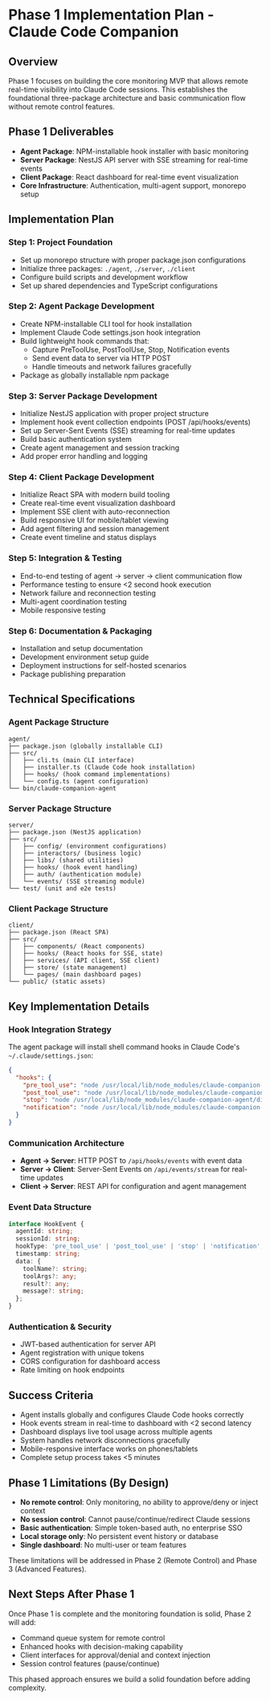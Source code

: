 # Phase 1 Implementation Plan - Claude Code Companion

## Overview
Phase 1 focuses on building the core monitoring MVP that allows remote real-time visibility into Claude Code sessions. This establishes the foundational three-package architecture and basic communication flow without remote control features.

## Phase 1 Deliverables
- **Agent Package**: NPM-installable hook installer with basic monitoring
- **Server Package**: NestJS API server with SSE streaming for real-time events  
- **Client Package**: React dashboard for real-time event visualization
- **Core Infrastructure**: Authentication, multi-agent support, monorepo setup

## Implementation Plan

### Step 1: Project Foundation
- Set up monorepo structure with proper package.json configurations
- Initialize three packages: `./agent`, `./server`, `./client`
- Configure build scripts and development workflow
- Set up shared dependencies and TypeScript configurations

### Step 2: Agent Package Development
- Create NPM-installable CLI tool for hook installation
- Implement Claude Code settings.json hook integration
- Build lightweight hook commands that:
  - Capture PreToolUse, PostToolUse, Stop, Notification events
  - Send event data to server via HTTP POST
  - Handle timeouts and network failures gracefully
- Package as globally installable npm package

### Step 3: Server Package Development  
- Initialize NestJS application with proper project structure
- Implement hook event collection endpoints (POST /api/hooks/events)
- Set up Server-Sent Events (SSE) streaming for real-time updates
- Build basic authentication system
- Create agent management and session tracking
- Add proper error handling and logging

### Step 4: Client Package Development
- Initialize React SPA with modern build tooling
- Create real-time event visualization dashboard
- Implement SSE client with auto-reconnection
- Build responsive UI for mobile/tablet viewing
- Add agent filtering and session management
- Create event timeline and status displays

### Step 5: Integration & Testing
- End-to-end testing of agent → server → client communication flow
- Performance testing to ensure <2 second hook execution
- Network failure and reconnection testing
- Multi-agent coordination testing
- Mobile responsive testing

### Step 6: Documentation & Packaging
- Installation and setup documentation
- Development environment setup guide
- Deployment instructions for self-hosted scenarios
- Package publishing preparation

## Technical Specifications

### Agent Package Structure
```
agent/
├── package.json (globally installable CLI)
├── src/
│   ├── cli.ts (main CLI interface)
│   ├── installer.ts (Claude Code hook installation)
│   ├── hooks/ (hook command implementations)
│   └── config.ts (agent configuration)
└── bin/claude-companion-agent
```

### Server Package Structure  
```
server/
├── package.json (NestJS application)
├── src/
│   ├── config/ (environment configurations)
│   ├── interactors/ (business logic)
│   ├── libs/ (shared utilities)
│   ├── hooks/ (hook event handling)
│   ├── auth/ (authentication module)
│   └── events/ (SSE streaming module)
└── test/ (unit and e2e tests)
```

### Client Package Structure
```
client/
├── package.json (React SPA)
├── src/
│   ├── components/ (React components)
│   ├── hooks/ (React hooks for SSE, state)
│   ├── services/ (API client, SSE client)
│   ├── store/ (state management)
│   └── pages/ (main dashboard pages)
└── public/ (static assets)
```

## Key Implementation Details

### Hook Integration Strategy
The agent package will install shell command hooks in Claude Code's `~/.claude/settings.json`:

```json
{
  "hooks": {
    "pre_tool_use": "node /usr/local/lib/node_modules/claude-companion-agent/dist/hooks/pre-tool-use.js",
    "post_tool_use": "node /usr/local/lib/node_modules/claude-companion-agent/dist/hooks/post-tool-use.js", 
    "stop": "node /usr/local/lib/node_modules/claude-companion-agent/dist/hooks/stop.js",
    "notification": "node /usr/local/lib/node_modules/claude-companion-agent/dist/hooks/notification.js"
  }
}
```

### Communication Architecture
- **Agent → Server**: HTTP POST to `/api/hooks/events` with event data
- **Server → Client**: Server-Sent Events on `/api/events/stream` for real-time updates
- **Client → Server**: REST API for configuration and agent management

### Event Data Structure
```typescript
interface HookEvent {
  agentId: string;
  sessionId: string;
  hookType: 'pre_tool_use' | 'post_tool_use' | 'stop' | 'notification';
  timestamp: string;
  data: {
    toolName?: string;
    toolArgs?: any;
    result?: any;
    message?: string;
  };
}
```

### Authentication & Security
- JWT-based authentication for server API
- Agent registration with unique tokens
- CORS configuration for dashboard access
- Rate limiting on hook endpoints

## Success Criteria
- Agent installs globally and configures Claude Code hooks correctly
- Hook events stream in real-time to dashboard with <2 second latency
- Dashboard displays live tool usage across multiple agents
- System handles network disconnections gracefully
- Mobile-responsive interface works on phones/tablets
- Complete setup process takes <5 minutes

## Phase 1 Limitations (By Design)
- **No remote control**: Only monitoring, no ability to approve/deny or inject context
- **No session control**: Cannot pause/continue/redirect Claude sessions
- **Basic authentication**: Simple token-based auth, no enterprise SSO
- **Local storage only**: No persistent event history or database
- **Single dashboard**: No multi-user or team features

These limitations will be addressed in Phase 2 (Remote Control) and Phase 3 (Advanced Features).

## Next Steps After Phase 1
Once Phase 1 is complete and the monitoring foundation is solid, Phase 2 will add:
- Command queue system for remote control
- Enhanced hooks with decision-making capability
- Client interfaces for approval/denial and context injection
- Session control features (pause/continue)

This phased approach ensures we build a solid foundation before adding complexity.